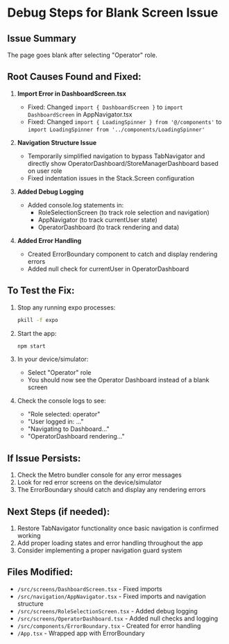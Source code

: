 # Debug Steps for Blank Screen Issue

## Issue Summary
The page goes blank after selecting "Operator" role. 

## Root Causes Found and Fixed:

1. **Import Error in DashboardScreen.tsx**
   - Fixed: Changed `import { DashboardScreen }` to `import DashboardScreen` in AppNavigator.tsx
   - Fixed: Changed `import { LoadingSpinner } from '@/components'` to `import LoadingSpinner from '../components/LoadingSpinner'`

2. **Navigation Structure Issue**
   - Temporarily simplified navigation to bypass TabNavigator and directly show OperatorDashboard/StoreManagerDashboard based on user role
   - Fixed indentation issues in the Stack.Screen configuration

3. **Added Debug Logging**
   - Added console.log statements in:
     - RoleSelectionScreen (to track role selection and navigation)
     - AppNavigator (to track currentUser state)
     - OperatorDashboard (to track rendering and data)

4. **Added Error Handling**
   - Created ErrorBoundary component to catch and display rendering errors
   - Added null check for currentUser in OperatorDashboard

## To Test the Fix:

1. Stop any running expo processes:
   ```bash
   pkill -f expo
   ```

2. Start the app:
   ```bash
   npm start
   ```

3. In your device/simulator:
   - Select "Operator" role
   - You should now see the Operator Dashboard instead of a blank screen

4. Check the console logs to see:
   - "Role selected: operator"
   - "User logged in: ..."
   - "Navigating to Dashboard..."
   - "OperatorDashboard rendering..."

## If Issue Persists:

1. Check the Metro bundler console for any error messages
2. Look for red error screens on the device/simulator
3. The ErrorBoundary should catch and display any rendering errors

## Next Steps (if needed):

1. Restore TabNavigator functionality once basic navigation is confirmed working
2. Add proper loading states and error handling throughout the app
3. Consider implementing a proper navigation guard system

## Files Modified:
- `/src/screens/DashboardScreen.tsx` - Fixed imports
- `/src/navigation/AppNavigator.tsx` - Fixed imports and navigation structure
- `/src/screens/RoleSelectionScreen.tsx` - Added debug logging
- `/src/screens/OperatorDashboard.tsx` - Added null checks and logging
- `/src/components/ErrorBoundary.tsx` - Created for error handling
- `/App.tsx` - Wrapped app with ErrorBoundary